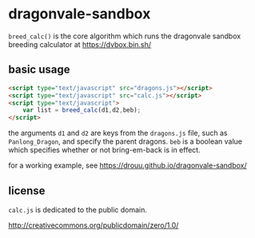 # dragonvale-sandbox

`breed_calc()` is the core algorithm which runs the dragonvale sandbox breeding calculator at https://dvbox.bin.sh/

## basic usage

```html
<script type="text/javascript" src="dragons.js"></script>
<script type="text/javascript" src="calc.js"></script>
<script type="text/javascript">
    var list = breed_calc(d1,d2,beb);
</script>
```

the arguments `d1` and `d2` are keys from the `dragons.js` file, such as `Panlong_Dragon`, and specify the parent dragons.  `beb` is a boolean value which specifies whether or not bring-em-back is in effect.

for a working example, see https://drouu.github.io/dragonvale-sandbox/

## license

`calc.js` is dedicated to the public domain.

http://creativecommons.org/publicdomain/zero/1.0/
